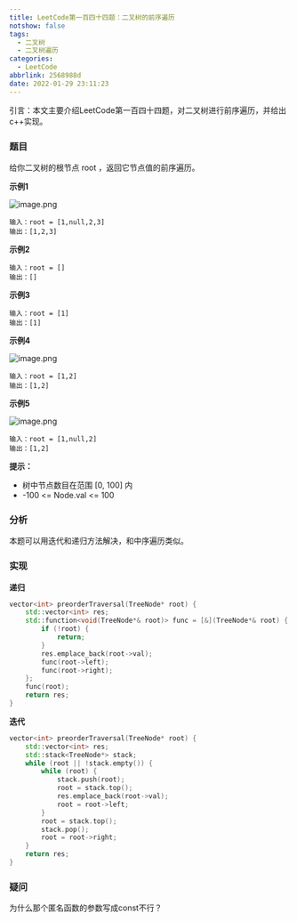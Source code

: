 ```yaml
---
title: LeetCode第一百四十四题：二叉树的前序遍历
notshow: false
tags:
  - 二叉树
  - 二叉树遍历
categories:
  - LeetCode
abbrlink: 2568988d
date: 2022-01-29 23:11:23
---
```


引言：本文主要介绍LeetCode第一百四十四题，对二叉树进行前序遍历，并给出c++实现。

<!--more-->

### 题目

给你二叉树的根节点 root ，返回它节点值的前序遍历。

**示例1**

![image.png](https://s2.loli.net/2022/01/29/3uCdQJNIDKjmpqR.png)

```
输入：root = [1,null,2,3]
输出：[1,2,3]
```

**示例2**

```
输入：root = []
输出：[]
```

**示例3**

```
输入：root = [1]
输出：[1]
```

**示例4**

![image.png](https://s2.loli.net/2022/01/29/26xpMiUJCXz8jHa.png)

```
输入：root = [1,2]
输出：[1,2]
```

**示例5**

![image.png](https://s2.loli.net/2022/01/29/h4D5web1dx8ozZC.png)

```
输入：root = [1,null,2]
输出：[1,2]
```

**提示：**

- 树中节点数目在范围 [0, 100] 内
- -100 <= Node.val <= 100


### 分析
本题可以用迭代和递归方法解决，和中序遍历类似。

### 实现

**递归**

```c++
vector<int> preorderTraversal(TreeNode* root) {
    std::vector<int> res;
    std::function<void(TreeNode*& root)> func = [&](TreeNode*& root) {
        if (!root) {
            return;
        }
        res.emplace_back(root->val);
        func(root->left);
        func(root->right);
    };
    func(root);
    return res;
}
```    

**迭代**

```c++
vector<int> preorderTraversal(TreeNode* root) {
    std::vector<int> res;
    std::stack<TreeNode*> stack;
    while (root || !stack.empty()) {
        while (root) {
            stack.push(root);
            root = stack.top();
            res.emplace_back(root->val);
            root = root->left;
        }
        root = stack.top();
        stack.pop();
        root = root->right;
    }
    return res;
}
```

### 疑问

为什么那个匿名函数的参数写成const不行？    